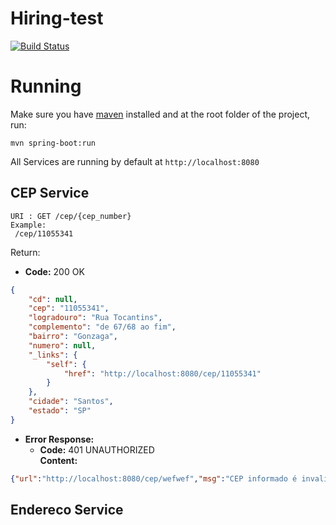 # Hiring-test
[![Build Status](https://travis-ci.org/jorgepgjr/hiring-test.svg?branch=master)](https://travis-ci.org/jorgepgjr/hiring-test)
# Running
Make sure you have [maven](https://maven.apache.org/) installed and at the root folder of the project, run:

	mvn spring-boot:run

All Services are running by default at `http://localhost:8080` 
## CEP Service
	URI : GET /cep/{cep_number}
	Example:
	 /cep/11055341
Return:

* **Code:** 200 OK
```json 
{
	"cd": null,
	"cep": "11055341",
	"logradouro": "Rua Tocantins",
	"complemento": "de 67/68 ao fim",
	"bairro": "Gonzaga",
	"numero": null,
	"_links": {
		"self": {
			"href": "http://localhost:8080/cep/11055341"
		}
	},
	"cidade": "Santos",
	"estado": "SP"
}
```
* **Error Response:**
  * **Code:** 401 UNAUTHORIZED <br />
    **Content:** 
```json
{"url":"http://localhost:8080/cep/wefwef","msg":"CEP informado é invalido","links":[]}
```

## Endereco Service
